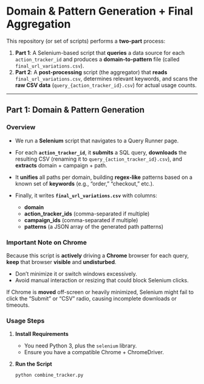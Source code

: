 # Domain & Pattern Generation + Final Aggregation

This repository (or set of scripts) performs a **two-part** process:

1. **Part 1**: A Selenium-based script that **queries** a data source for each `action_tracker_id` and produces a **domain-to-pattern** file (called `final_url_variations.csv`).  
2. **Part 2**: A **post-processing** script (the aggregator) that **reads** `final_url_variations.csv`, determines relevant keywords, and scans the **raw CSV data** (`query_{action_tracker_id}.csv`) for actual usage counts.

---

## Part 1: Domain & Pattern Generation

### Overview

- We run a **Selenium** script that navigates to a Query Runner page.  
- For each **`action_tracker_id`**, it **submits** a SQL query, **downloads** the resulting CSV (renaming it to `query_{action_tracker_id}.csv`), and **extracts** domain + campaign + path.  
- It **unifies** all paths per domain, building **regex-like** patterns based on a known set of **keywords** (e.g., “order,” “checkout,” etc.).  
- Finally, it writes **`final_url_variations.csv`** with columns:

  - **domain**  
  - **action_tracker_ids** (comma-separated if multiple)  
  - **campaign_ids** (comma-separated if multiple)  
  - **patterns** (a JSON array of the generated path patterns)

### Important Note on Chrome

Because this script is **actively** driving a **Chrome** browser for each query, **keep** that browser **visible** and **undisturbed**.  
- Don’t minimize it or switch windows excessively.  
- Avoid manual interaction or resizing that could block Selenium clicks.  

If Chrome is **moved** off-screen or heavily minimized, Selenium might fail to click the “Submit” or “CSV” radio, causing incomplete downloads or timeouts.

### Usage Steps

1. **Install Requirements**  
   - You need Python 3, plus the `selenium` library.  
   - Ensure you have a compatible Chrome + ChromeDriver.  

2. **Run the Script**  
   ```bash
   python combine_tracker.py